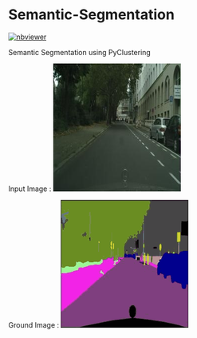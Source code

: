 # Semantic-Segmentation
[![nbviewer](https://raw.githubusercontent.com/jupyter/design/master/logos/Badges/nbviewer_badge.svg)](https://nbviewer.jupyter.org/...)

Semantic Segmentation using PyClustering 

Input Image : 
![Input](https://github.com/mahdisamimi/Semantic-Segmentation/blob/master/sample1.jpg)

Ground Image :
![Ground](https://github.com/mahdisamimi/Semantic-Segmentation/blob/master/goudarzi-samimi_edited.png)

